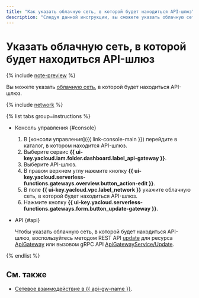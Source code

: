 ```yaml
---
title: "Как указать облачную сеть, в которой будет находиться API-шлюз"
description: "Следуя данной инструкции, вы сможете указать облачную сеть, в которой будет находиться API-шлюз."
---
```


# Указать облачную сеть, в которой будет находиться API-шлюз

{% include [note-preview](../../_includes/note-preview.md) %}

Вы можете указать [облачную сеть](../../vpc/concepts/network.md#network), в которой будет находиться API-шлюз.

{% include [network](../../_includes/functions/network.md) %}

{% list tabs group=instructions %}

- Консоль управления {#console}

    1. В [консоли управления]({{ link-console-main }}) перейдите в каталог, в котором находится API-шлюз.
    1. Выберите сервис **{{ ui-key.yacloud.iam.folder.dashboard.label_api-gateway }}**.
    1. Выберите API-шлюз.
    1. В правом верхнем углу нажмите кнопку **{{ ui-key.yacloud.serverless-functions.gateways.overview.button_action-edit }}**.
    1. В поле **{{ ui-key.yacloud.vpc.label_network }}** укажите облачную сеть, в которой будет находиться API-шлюз.
    1. Нажмите кнопку **{{ ui-key.yacloud.serverless-functions.gateways.form.button_update-gateway }}**.

- API {#api}

  Чтобы указать облачную сеть, в которой будет находиться API-шлюз, воспользуйтесь методом REST API [update](../apigateway/api-ref/ApiGateway/update.md) для ресурса [ApiGateway](../apigateway/api-ref/ApiGateway/index.md) или вызовом gRPC API [ApiGatewayService/Update](../apigateway/api-ref/grpc/apigateway_service.md#Update).

{% endlist %}

## См. также

* [Сетевое взаимодействие в {{ api-gw-name }}](../concepts/networking.md).
